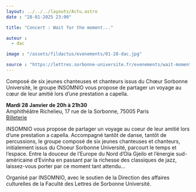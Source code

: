 ```yaml
---
layout: ../../../layouts/Actu.astro
date : "28-01-2025 23:00"

title: "Concert : Wait for the moment..."

auteur :
  - dac

image : "/assets/fildactus/evenements/01-28-dac.jpg"

source : "https://lettres.sorbonne-universite.fr/evenements/wait-moment"
---
```


Composé de six jeunes chanteuses et chanteurs issus du Chœur Sorbonne Université, le groupe INSOMNIO vous propose de partager un voyage au cœur de leur amitié lors d’une prestation a capella.

__Mardi 28 Janvier de 20h à 21h30__  
Amphithéâtre Richelieu, 17 rue de la Sorbonne, 75005 Paris  
[Billeterie](https://www.billetweb.fr/wait-for-the-moment)

INSOMNIO vous propose de partager un voyage au coeur de leur amitié lors d’une prestation a capella. Accompagné tantôt de danse, tantôt de percussions, le groupe composé de six jeunes chanteuses et chanteurs, initialement issus du Choeur Sorbonne Université, parcourt le temps et l’espace. Entre la douceur de l’Europe du Nord d’Ola Gjeilo et l’énergie sud-américaine d’Evinha en passant par la richesse des classiques de jazz, laissez-vous porter par ce moment tant attendu...

Organisé par INSOMNIO, avec le soutien de la Direction des affaires culturelles de la Faculté des Lettres de Sorbonne Université.

